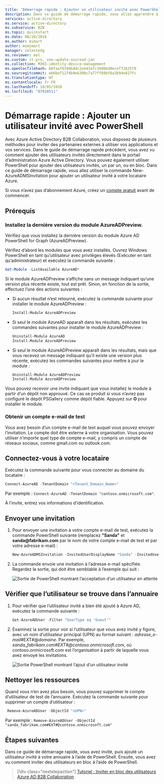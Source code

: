 ```yaml
---
title: 'Démarrage rapide : Ajouter un utilisateur invité avec PowerShell - Azure AD'
description: Dans ce guide de démarrage rapide, vous allez apprendre à utiliser PowerShell pour envoyer une invitation à un utilisateur externe d’Azure AD B2B Collaboration.
services: active-directory
ms.service: active-directory
ms.subservice: B2B
ms.topic: quickstart
ms.date: 08/28/2018
ms.author: mimart
author: msmimart
manager: celestedg
ms.reviewer: mal
ms.custom: it-pro, seo-update-azuread-jan
ms.collection: M365-identity-device-management
ms.openlocfilehash: b0faaf0394bddc2e443afc194bbd0ecef72625f9
ms.sourcegitcommit: eb6bef1274b9e6390c7a77ff69bf6a3b94e827fc
ms.translationtype: HT
ms.contentlocale: fr-FR
ms.lasthandoff: 10/05/2020
ms.locfileid: "87910511"
---
```

# <a name="quickstart-add-a-guest-user-with-powershell"></a>Démarrage rapide : Ajouter un utilisateur invité avec PowerShell

Avec Azure Active Directory B2B Collaboration, vous disposez de plusieurs méthodes pour inviter des partenaires externes à utiliser vos applications et vos services. Dans le guide de démarrage rapide précédent, vous avez vu comment ajouter des utilisateurs invités directement dans le portail d’administration Azure Active Directory. Vous pouvez également utiliser PowerShell pour ajouter des utilisateurs invités, un par un, ou en bloc. Dans ce guide de démarrage rapide, vous allez utiliser la commande New-AzureADMSInvitation pour ajouter un utilisateur invité à votre locataire Azure.

Si vous n’avez pas d’abonnement Azure, créez un [compte gratuit](https://azure.microsoft.com/free/?WT.mc_id=A261C142F) avant de commencer. 

## <a name="prerequisites"></a>Prérequis

### <a name="install-the-latest-azureadpreview-module"></a>Installez la dernière version du module AzureADPreview.
Vérifiez que vous installez la dernière version du module Azure AD PowerShell for Graph (AzureADPreview). 

Vérifiez d’abord les modules que vous avez installés. Ouvrez Windows PowerShell en tant qu’utilisateur avec privilèges élevés (Exécuter en tant qu’administrateur) et exécutez la commande suivante :
 
```powershell  
Get-Module -ListAvailable AzureAD*
```

Si le module AzureADPreview s’affiche sans un message indiquant qu’une version plus récente existe, tout est prêt. Sinon, en fonction de la sortie, effectuez l’une des actions suivantes :

- Si aucun résultat n’est retourné, exécutez la commande suivante pour installer le module AzureADPreview :
  
   ```powershell  
   Install-Module AzureADPreview
   ```
- Si seul le module AzureAD apparaît dans les résultats, exécutez les commandes suivantes pour installer le module AzureADPreview : 

   ```powershell 
   Uninstall-Module AzureAD 
   Install-Module AzureADPreview 
   ```
- Si seul le module AzureADPreview apparaît dans les résultats, mais que vous recevez un message indiquant qu’il existe une version plus récente, exécutez les commandes suivantes pour mettre à jour le module : 

   ```powershell 
   Uninstall-Module AzureADPreview 
   Install-Module AzureADPreview 
  ```

Vous pouvez recevoir une invite indiquant que vous installez le module à partir d’un dépôt non approuvé. Ce cas se produit si vous n’aviez pas configuré le dépôt PSGallery comme dépôt fiable. Appuyez sur **O** pour installer le module.

### <a name="get-a-test-email-account"></a>Obtenir un compte e-mail de test

Vous avez besoin d’un compte e-mail de test auquel vous pouvez envoyer l’invitation. Le compte doit être externe à votre organisation. Vous pouvez utiliser n’importe quel type de compte e-mail, y compris un compte de réseaux sociaux, comme gmail.com ou outlook.com.

## <a name="sign-in-to-your-tenant"></a>Connectez-vous à votre locataire

Exécutez la commande suivante pour vous connecter au domaine du locataire :

```powershell
Connect-AzureAD -TenantDomain "<Tenant_Domain_Name>"
```
Par exemple : `Connect-AzureAD -TenantDomain "contoso.onmicrosoft.com"`.

À l’invite, entrez vos informations d’identification.

## <a name="send-an-invitation"></a>Envoyer une invitation

1. Pour envoyer une invitation à votre compte e-mail de test, exécutez la commande PowerShell suivante (remplacez **"Sanda"** et **sanda\@fabrikam.com** par le nom de votre compte e-mail de test et par votre adresse e-mail) : 

   ```powershell
   New-AzureADMSInvitation -InvitedUserDisplayName "Sanda" -InvitedUserEmailAddress sanda@fabrikam.com -InviteRedirectURL https://myapps.microsoft.com -SendInvitationMessage $true
   ```
2. La commande envoie une invitation à l’adresse e-mail spécifiée. Regardez la sortie, qui doit être semblable à l’exemple qui suit :

   ![Sortie de PowerShell montrant l’acceptation d’un utilisateur en attente](media/quickstart-invite-powershell/powershell-azureadmsinvitation-result.png)

## <a name="verify-the-user-exists-in-the-directory"></a>Vérifier que l’utilisateur se trouve dans l’annuaire

1. Pour vérifier que l’utilisateur invité a bien été ajouté à Azure AD, exécutez la commande suivante :
 
   ```powershell
   Get-AzureADUser -Filter "UserType eq 'Guest'"
   ```
3. Examinez la sortie pour voir si l’utilisateur que vous avez invité y figure, avec un nom d’utilisateur principal (UPN) au format suivant : *adresse_e-mail*#EXT#\@*domaine*. Par exemple, *sanda_fabrikam.com#EXT#\@contoso.onmicrosoft.com*, où contoso.onmicrosoft.com est l’organisation à partir de laquelle vous avez envoyé les invitations.

   ![Sortie PowerShell montrant l’ajout d’un utilisateur invité](media/quickstart-invite-powershell/powershell-guest-user-added.png)

## <a name="clean-up-resources"></a>Nettoyer les ressources

Quand vous n’en avez plus besoin, vous pouvez supprimer le compte d’utilisateur de test de l’annuaire. Exécutez la commande suivante pour supprimer un compte d’utilisateur :

```powershell
 Remove-AzureADUser -ObjectId "<UPN>"
```
Par exemple : `Remove-AzureADUser -ObjectId "sanda_fabrikam.com#EXT#@contoso.onmicrosoft.com"`


## <a name="next-steps"></a>Étapes suivantes
Dans ce guide de démarrage rapide, vous avez invité, puis ajouté un utilisateur invité à votre annuaire à l’aide de PowerShell. Ensuite, vous avez vu comment inviter des utilisateurs en bloc à l’aide de PowerShell.

> [!div class="nextstepaction"]
> [Tutoriel : Inviter en bloc des utilisateurs Azure AD B2B Collaboration](tutorial-bulk-invite.md)
